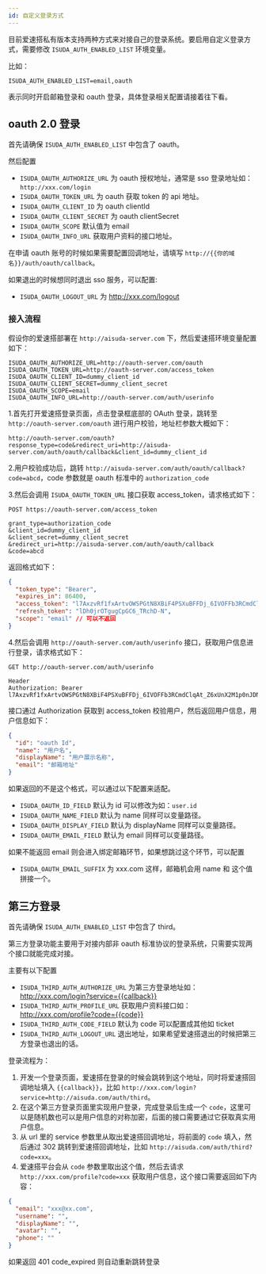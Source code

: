 ```yaml
---
id: 自定义登录方式
---
```


目前爱速搭私有版本支持两种方式来对接自己的登录系统。要启用自定义登录方式，需要修改 `ISUDA_AUTH_ENABLED_LIST` 环境变量。

比如：

```
ISUDA_AUTH_ENABLED_LIST=email,oauth
```

表示同时开启邮箱登录和 oauth 登录，具体登录相关配置请接着往下看。

## oauth 2.0 登录

首先请确保 `ISUDA_AUTH_ENABLED_LIST` 中包含了 oauth。

然后配置

- `ISUDA_OAUTH_AUTHORIZE_URL` 为 oauth 授权地址，通常是 sso 登录地址如：`http://xxx.com/login`
- `ISUDA_OAUTH_TOKEN_URL` 为 oauth 获取 token 的 api 地址。
- `ISUDA_OAUTH_CLIENT_ID` 为 oauth clientId
- `ISUDA_OAUTH_CLIENT_SECRET` 为 oauth clientSecret
- `ISUDA_OAUTH_SCOPE` 默认值为 email
- `ISUDA_OAUTH_INFO_URL` 获取用户资料的接口地址。

在申请 oauth 账号的时候如果需要配置回调地址，请填写 `http://{{你的域名}}/auth/oauth/callback`。

如果退出的时候想同时退出 sso 服务，可以配置:

- `ISUDA_OAUTH_LOGOUT_URL` 为 http://xxx.com/logout

### 接入流程

假设你的爱速搭部署在 `http://aisuda-server.com` 下，然后爱速搭环境变量配置如下：

```
ISUDA_OAUTH_AUTHORIZE_URL=http://oauth-server.com/oauth
ISUDA_OAUTH_TOKEN_URL=http://oauth-server.com/access_token
ISUDA_OAUTH_CLIENT_ID=dummy_client_id
ISUDA_OAUTH_CLIENT_SECRET=dummy_client_secret
ISUDA_OAUTH_SCOPE=email
ISUDA_OAUTH_INFO_URL=http://oauth-server.com/auth/userinfo
```

1.首先打开爱速搭登录页面，点击登录框底部的 OAuth 登录，跳转至 `http://oauth-server.com/oauth` 进行用户校验，地址栏参数大概如下：

```
http://oauth-server.com/oauth?response_type=code&redirect_uri=http://aisuda-server.com/auth/oauth/callback&client_id=dummy_client_id
```

2.用户校验成功后，跳转 `http://aisuda-server.com/auth/oauth/callback?code=abcd`，code 参数就是 oauth 标准中的 `authorization_code`

3.然后会调用 `ISUDA_OAUTH_TOKEN_URL` 接口获取 access_token，请求格式如下：

```
POST https://oauth-server.com/access_token

grant_type=authorization_code
&client_id=dummy_client_id
&client_secret=dummy_client_secret
&redirect_uri=http://aisuda-server.com/auth/oauth/callback
&code=abcd
```

返回格式如下：

```json
{
  "token_type": "Bearer",
  "expires_in": 86400,
  "access_token": "l7AxzvRf1fxArtvOWSPGtN8XBiF4PSXuBFFDj_6IVOFFb3RCmdClqAt_Z6xUnX2M1p0nJDNm",
  "refresh_token": "lDh0jrOTgugCpGC6_TRchD-N",
  "scope": "email" // 可以不返回
}
```

4.然后会调用 `http://oauth-server.com/auth/userinfo` 接口，获取用户信息进行登录，请求格式如下：

```
GET http://oauth-server.com/auth/userinfo

Header
Authorization: Bearer l7AxzvRf1fxArtvOWSPGtN8XBiF4PSXuBFFDj_6IVOFFb3RCmdClqAt_Z6xUnX2M1p0nJDNm
```

接口通过 Authorization 获取到 access_token 校验用户，然后返回用户信息，用户信息如下：

```json
{
  "id": "oauth Id",
  "name": "用户名",
  "displayName": "用户展示名称",
  "email": "邮箱地址"
}
```

如果返回的不是这个格式，可以通过以下配置来适配。

- `ISUDA_OAUTH_ID_FIELD` 默认为 id 可以修改为如：`user.id`
- `ISUDA_OAUTH_NAME_FIELD` 默认为 name 同样可以变量路径。
- `ISUDA_OAUTH_DISPLAY_FIELD` 默认为 displayName 同样可以变量路径。
- `ISUDA_OAUTH_EMAIL_FIELD` 默认为 email 同样可以变量路径。

如果不能返回 email 则会进入绑定邮箱环节，如果想跳过这个环节，可以配置

- `ISUDA_OAUTH_EMAIL_SUFFIX` 为 xxx.com 这样，邮箱机会用 name 和 这个值拼接一个。

## 第三方登录

首先请确保 `ISUDA_AUTH_ENABLED_LIST` 中包含了 third。

第三方登录功能主要用于对接内部非 oauth 标准协议的登录系统，只需要实现两个接口就能完成对接。

主要有以下配置

- `ISUDA_THIRD_AUTH_AUTHORIZE_URL` 为第三方登录地址如：http://xxx.com/login?service={{callback}}
- `ISUDA_THIRD_AUTH_PROFILE_URL` 获取用户资料接口如：http://xxx.com/profile?code={{code}}
- `ISUDA_THIRD_AUTH_CODE_FIELD` 默认为 code 可以配置成其他如 ticket
- `ISUDA_THIRD_AUTH_LOGOUT_URL` 退出地址，如果希望爱速搭退出的时候把第三方登录也退出的话。

登录流程为：

1. 开发一个登录页面，爱速搭在登录的时候会跳转到这个地址，同时将爱速搭回调地址填入 `{{callback}}`，比如 `http://xxx.com/login?service=http://aisuda.com/auth/third`。
2. 在这个第三方登录页面里实现用户登录，完成登录后生成一个 `code`，这里可以是随机数也可以是用户信息的对称加密，后面的接口需要通过它获取真实用户信息。
3. 从 url 里的 service 参数里从取出爱速搭回调地址，将前面的 `code` 填入，然后通过 302 跳转到爱速搭回调地址，比如 `http://aisuda.com/auth/third?code=xxx`。
4. 爱速搭平台会从 `code` 参数里取出这个值，然后去请求 `http://xxx.com/profile?code=xxx` 获取用户信息，这个接口需要返回如下内容：

```json
{
  "email": "xxx@xx.com",
  "username": "",
  "displayName": "",
  "avatar": "",
  "phone": ""
}
```

如果返回 401 code_expired 则自动重新跳转登录
